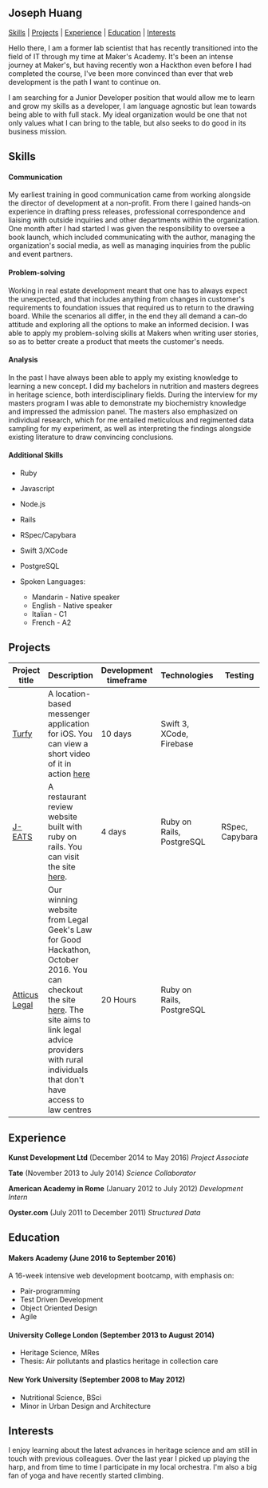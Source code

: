 ## Joseph Huang

[Skills](#skills) | [Projects](#projects) | [Experience](#experience) | [Education](#education) | [Interests](#interests)

Hello there, I am a former lab scientist that has recently transitioned into the field of IT through my time at Maker's Academy. It's been an intense journey at Maker's, but having recently won a Hackthon even before I had completed the course, I've been more convinced than ever that web development is the path I want to continue on.

I am searching for a Junior Developer position that would allow me to learn and grow my skills as a developer, I am language agnostic but lean towards being able to with full stack. My ideal organization would be one that not only values what I can bring to the table, but also seeks to do good in its business mission.

## Skills

#### Communication

My earliest training in good communication came from working alongside the director of development at a non-profit. From there I gained hands-on experience in drafting press releases, professional correspondence and liaising with outside inquiries and other departments within the organization. One month after I had started I was given the responsibility to oversee a book launch, which included communicating with the author, managing the organization's social media, as well as managing inquiries from the public and event partners.

#### Problem-solving

Working in real estate development meant that one has to always expect the unexpected, and that includes anything from changes in customer's requirements to foundation issues that required us to return to the drawing board.
While the scenarios all differ, in the end they all demand a can-do attitude and exploring all the options to make an informed decision. I was able to apply my problem-solving skills at Makers when writing user stories, so as to better create a product that meets the customer's needs.

#### Analysis

In the past I have always been able to apply my existing knowledge to learning a new concept. I did my bachelors in nutrition and masters degrees in heritage science, both interdisciplinary fields. During the interview for my masters program I was able to demonstrate my biochemistry knowledge and impressed the admission panel. The masters also emphasized on individual research, which for me entailed meticulous and regimented data sampling for my experiment, as well as interpreting the findings alongside existing literature to draw convincing conclusions.

#### Additional Skills

- Ruby
- Javascript
- Node.js
- Rails
- RSpec/Capybara
- Swift 3/XCode
- PostgreSQL


- Spoken Languages:
  - Mandarin - Native speaker
  - English - Native speaker
  - Italian - C1
  - French - A2


## Projects

Project title  | Description  									| Development timeframe | Technologies | Testing
------------- | ------------------------------	| ------------- |------------- |---------
[Turfy](https://github.com/lawrencedawson/turfy) | A location-based messenger application for iOS. You can view a short video of it in action [here](https://www.youtube.com/watch?feature=player_embedded&v=16ccXqqh5W8)  | 10 days | Swift 3, XCode, Firebase
[J-EATS](https://github.com/ercekal/yelp) | A restaurant review website built with ruby on rails. You can visit the site [here](https://j-eats.herokuapp.com). | 4 days | Ruby on Rails, PostgreSQL | RSpec, Capybara
[Atticus Legal](https://github.com/jh2633/Atticus_Legal) | Our winning website from Legal Geek's Law for Good Hackathon, October 2016. You can checkout the site [here](https://atticus-legal.herokuapp.com). The site aims to link legal advice providers with rural individuals that don't have access to law centres | 20 Hours | Ruby on Rails, PostgreSQL |


## Experience
**Kunst Development Ltd** (December 2014 to May 2016)
*Project Associate*

**Tate** (November 2013 to July 2014)
*Science Collaborator*

**American Academy in Rome** (January 2012 to July 2012)
*Development Intern*

**Oyster.com** (July 2011 to December 2011)
*Structured Data*

## Education

#### Makers Academy (June 2016 to September 2016)

A 16-week intensive web development bootcamp, with emphasis on:
- Pair-programming
- Test Driven Development
- Object Oriented Design
- Agile

#### University College London (September 2013 to August 2014)

- Heritage Science, MRes
- Thesis: Air pollutants and plastics heritage in collection care


#### New York University (September 2008 to May 2012)

- Nutritional Science, BSci
- Minor in Urban Design and Architecture


## Interests

I enjoy learning about the latest advances in heritage science and am still in touch with previous colleagues.
Over the last year I picked up playing the harp, and from time to time I participate in my local orchestra.
I'm also a big fan of yoga and have recently started climbing.
